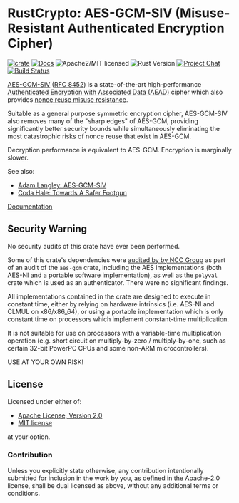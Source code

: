 # RustCrypto: AES-GCM-SIV (Misuse-Resistant Authenticated Encryption Cipher)

[![crate][crate-image]][crate-link]
[![Docs][docs-image]][docs-link]
![Apache2/MIT licensed][license-image]
![Rust Version][rustc-image]
[![Project Chat][chat-image]][chat-link]
[![Build Status][build-image]][build-link]

[AES-GCM-SIV][1] ([RFC 8452][2]) is a state-of-the-art high-performance
[Authenticated Encryption with Associated Data (AEAD)][3] cipher which also
provides [nonce reuse misuse resistance][4].

Suitable as a general purpose symmetric encryption cipher, AES-GCM-SIV also
removes many of the "sharp edges" of AES-GCM, providing significantly better
security bounds while simultaneously eliminating the most catastrophic risks
of nonce reuse that exist in AES-GCM.

Decryption performance is equivalent to AES-GCM.
Encryption is marginally slower.

See also:

- [Adam Langley: AES-GCM-SIV][5]
- [Coda Hale: Towards A Safer Footgun][6]

[Documentation][docs-link]

## Security Warning

No security audits of this crate have ever been performed.

Some of this crate's dependencies were [audited by by NCC Group][7] as part of
an audit of the `aes-gcm` crate, including the AES implementations (both AES-NI
and a portable software implementation), as well as the `polyval` crate which
is used as an authenticator. There were no significant findings.

All implementations contained in the crate are designed to execute in constant
time, either by relying on hardware intrinsics (i.e. AES-NI and CLMUL on
x86/x86_64), or using a portable implementation which is only constant time
on processors which implement constant-time multiplication.

It is not suitable for use on processors with a variable-time multiplication
operation (e.g. short circuit on multiply-by-zero / multiply-by-one, such as
certain 32-bit PowerPC CPUs and some non-ARM microcontrollers).

USE AT YOUR OWN RISK!

## License

Licensed under either of:

- [Apache License, Version 2.0](http://www.apache.org/licenses/LICENSE-2.0)
- [MIT license](http://opensource.org/licenses/MIT)

at your option.

### Contribution

Unless you explicitly state otherwise, any contribution intentionally submitted
for inclusion in the work by you, as defined in the Apache-2.0 license, shall be
dual licensed as above, without any additional terms or conditions.

[//]: # (badges)

[crate-image]: https://img.shields.io/crates/v/aes-gcm-siv
[crate-link]: https://crates.io/crates/aes-gcm-siv
[docs-image]: https://docs.rs/aes-gcm-siv/badge.svg
[docs-link]: https://docs.rs/aes-gcm-siv/
[license-image]: https://img.shields.io/badge/license-Apache2.0/MIT-blue.svg
[rustc-image]: https://img.shields.io/badge/rustc-1.56+-blue.svg
[chat-image]: https://img.shields.io/badge/zulip-join_chat-blue.svg
[chat-link]: https://rustcrypto.zulipchat.com/#narrow/stream/260038-AEADs
[build-image]: https://github.com/RustCrypto/AEADs/workflows/aes-gcm-siv/badge.svg?branch=master&event=push
[build-link]: https://github.com/RustCrypto/AEADs/actions

[//]: # (general links)

[1]: https://en.wikipedia.org/wiki/AES-GCM-SIV
[2]: https://tools.ietf.org/html/rfc8452
[3]: https://en.wikipedia.org/wiki/Authenticated_encryption
[4]: https://github.com/miscreant/meta/wiki/Nonce-Reuse-Misuse-Resistance
[5]: https://www.imperialviolet.org/2017/05/14/aesgcmsiv.html
[6]: https://codahale.com/towards-a-safer-footgun/
[7]: https://research.nccgroup.com/2020/02/26/public-report-rustcrypto-aes-gcm-and-chacha20poly1305-implementation-review/
